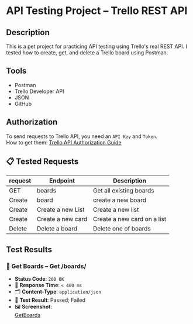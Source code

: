 # API Testing Project – Trello REST API

##  Description
This is a pet project for practicing API testing using Trello's real REST API. I tested how to create, get, and delete a Trello board using Postman.

##  Tools
- Postman
- Trello Developer API
- JSON
- GitHub

##  Authorization
To send requests to Trello API, you need an `API Key` and `Token`.  
How to get them: [Trello API Authorization Guide](https://developer.atlassian.com/cloud/trello/guides/rest-api/authorization/)

## 📋 Tested Requests

| request | Endpoint                 | Description          |
|--------|--------------------------|----------------------|
| GET   | boards                  | Get all existing boards|
| Create| board                  | create a new board   |
| Create | Create a new List      | Create a new list    |
| Create| Create a new card       | Create a new card on a list|
| Delete | Delete a board         | Delete one of boards |

##  Test Results

### 📍 Get Boards – Get /boards/

-  **Status Code**: `200 OK`
- 🚀 **Response Time**: `< 400 ms`
- 🗂 **Content-Type**: `application/json`
- 🧪 **Test Result**: Passed; Failed 
- 🖼 **Screenshot**:  
  [GetBoards](https://github.com/MikClaus/API_Testing_Project/blob/e4809648571c9b2d46517fa22675552553c8efca/Screenschoots/Getboards_tests.jpg)
